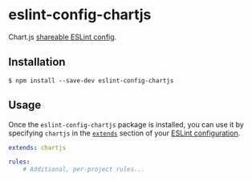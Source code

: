 # eslint-config-chartjs

Chart.js [shareable ESLint config](http://eslint.org/docs/developer-guide/shareable-configs.html).

## Installation

```
$ npm install --save-dev eslint-config-chartjs
```

## Usage

Once the `eslint-config-chartjs` package is installed, you can use it by specifying `chartjs` in the [`extends`](http://eslint.org/docs/user-guide/configuring#extending-configuration-files) section of your [ESLint configuration](http://eslint.org/docs/user-guide/configuring).

```yml
extends: chartjs

rules:
    # Additional, per-project rules...
```
